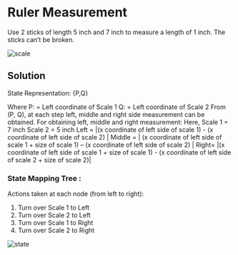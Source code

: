 # Ruler Measurement

Use 2 sticks of length 5 inch and 7 inch to measure a length of 1
inch. The sticks can’t be broken.

![scale](https://user-images.githubusercontent.com/43680716/85224832-d415ac80-b3ee-11ea-9d22-0b2af8d475ed.png)

## Solution
State Representation:
{P,Q}

Where
P: = Left coordinate of Scale 1
Q: = Left coordinate of Scale 2
From (P, Q), at each step left, middle and right side measurement can be obtained.
For obtaining left, middle and right measurement:
Here,
Scale 1 = 7 inch
Scale 2 = 5 inch
Left = |(x coordinate of left side of scale 1) - (x coordinate of left side of scale 2) |
Middle = | (x coordinate of left side of scale 1 + size of scale 1) – (x coordinate of left side of scale 2) |
Right= |(x coordinate of left side of scale 1 + size of scale 1) - (x coordinate of left side of scale 2 + size of scale 2)|

### State Mapping Tree :
Actions taken at each node (from left to right):
1. Turn over Scale 1 to Left
2. Turn over Scale 2 to Left
3. Turn over Scale 1 to Right
4. Turn over Scale 2 to Right

![state](https://user-images.githubusercontent.com/43680716/85224949-75046780-b3ef-11ea-8fa2-5f90508edb01.png)

